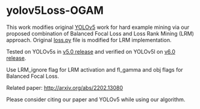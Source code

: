# yolov5Loss-OGAM

This work modifies original [YOLOv5](https://github.com/ultralytics/yolov5) work for hard example mining via our proposed combination of Balanced Focal Loss and Loss Rank Mining (LRM) approach. Original [loss.py](https://github.com/ultralytics/yolov5/blob/master/utils/loss.py) file is modified for LRM implementation.

Tested on YOLOv5s in [v5.0 release](https://github.com/ultralytics/yolov5/releases/tag/v5.0) and verified on YOLOv5l on [v6.0 release](https://github.com/ultralytics/yolov5/releases/tag/v6.0).

Use LRM_ignore flag for LRM activation and fl_gamma and obj flags for Balanced Focal Loss.

Related paper: http://arxiv.org/abs/2202.13080

Please consider citing our paper and YOLOv5 while using our algorithm.




